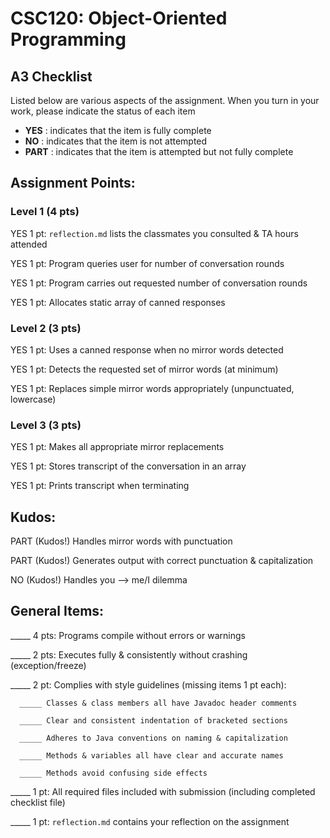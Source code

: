 # CSC120: Object-Oriented Programming
## A3 Checklist

Listed below are various aspects of the assignment.  When you turn in your work, please indicate the status of each item

- **YES** : indicates that the item is fully complete
- **NO** : indicates that the item is not attempted
- **PART** : indicates that the item is attempted but not fully complete


## Assignment Points:

### Level 1 (4 pts)

YES 1 pt: `reflection.md` lists the classmates you consulted & TA hours attended

YES 1 pt: Program queries user for number of conversation rounds

YES 1 pt: Program carries out requested number of conversation rounds

YES 1 pt: Allocates static array of canned responses

### Level 2 (3 pts)

YES 1 pt: Uses a canned response when no mirror words detected

YES 1 pt: Detects the requested set of mirror words (at minimum)

YES 1 pt: Replaces simple mirror words appropriately (unpunctuated, lowercase)

### Level 3 (3 pts)

YES 1 pt: Makes all appropriate mirror replacements

YES 1 pt: Stores transcript of the conversation in an array

YES 1 pt: Prints transcript when terminating

## Kudos:

PART (Kudos!) Handles mirror words with punctuation

PART (Kudos!) Generates output with correct punctuation & capitalization

NO (Kudos!) Handles you --> me/I dilemma



## General Items:

_____ 4 pts: Programs compile without errors or warnings

_____ 2 pts: Executes fully & consistently without crashing (exception/freeze)

_____ 2 pt: Complies with style guidelines (missing items 1 pt each):

      _____ Classes & class members all have Javadoc header comments

      _____ Clear and consistent indentation of bracketed sections

      _____ Adheres to Java conventions on naming & capitalization

      _____ Methods & variables all have clear and accurate names

      _____ Methods avoid confusing side effects

_____ 1 pt: All required files included with submission (including completed checklist file)

_____ 1 pt: `reflection.md` contains your reflection on the assignment
